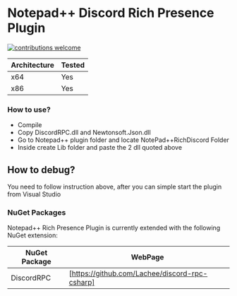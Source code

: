 # Notepad++ Discord Rich Presence Plugin

[![contributions welcome](https://img.shields.io/badge/contributions-welcome-brightgreen.svg?style=flat)](https://github.com/MikeCoder96/NotePad-Discord-Rich-Presence-Plugin/issues)

| Architecture | Tested |
| ------ | ------ |
| x64 | Yes |
| x86 | Yes |

### How to use?
- Compile
- Copy DiscordRPC.dll and Newtonsoft.Json.dll
- Go to Notepad++ plugin folder and locate NotePad++RichDiscord Folder
- Inside create Lib folder and paste the 2 dll quoted above

## How to debug?
You need to follow instruction above, after you can simple start the plugin from Visual Studio

### NuGet Packages

Notepad++ Rich Presence Plugin is currently extended with the following NuGet extension:

| NuGet Package | WebPage |
| ------ | ------ |
| DiscordRPC | [https://github.com/Lachee/discord-rpc-csharp] |


